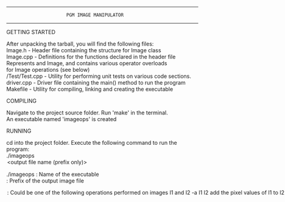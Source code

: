*******************************************************************************  
                          PGM IMAGE MANIPULATOR  
*******************************************************************************  
  
GETTING STARTED  

After unpacking the tarball, you will find the following files:  
Image.h        -  Header file containing the structure for Image class  
Image.cpp      -  Definitions for the functions declared in the header file  
                  Represents and Image, and contains various operator overloads  
                  for Image operations (see below)  
/Test/Test.cpp -  Utility for performing unit tests on various code sections.  
driver.cpp     -  Driver file containing the main() method to run the program  
Makefile       -  Utility for compiling, linking and creating the executable  
  
COMPILING  
  
Navigate to the project source folder. Run 'make' in the terminal.  
An executable named 'imageops' is created  
  
  
RUNNING  
  
cd into the project folder. Execute the following command to run the program:  
  ./imageops <option> <output file name (prefix only)>  
  
./imageops         : Name of the executable  
<output file name> : Prefix of the output image file  
<option>           : Could be one of the following operations performed on  
                     images I1 and I2  
  
                    -a I1 I2  
                    add the pixel values of I1 to I2  
  
                    -s I1 I2  
                    subtract pixel values of I2 from I1  
  
                    -i I1  
                    invert I1  
   
                    -l I1 I2  
                    mask I1 with I2  
  
                    -t I1 f  
                    threshold I1 with integer value of f  
  
To perform unit testing:  
  
cd into /Test  
run make  
An executable named 'test' is created.  
Execute './test' in the terminal to run the unit test program  
  
NOTE:  
The test cases are carefully written to cover the iterator inner class,  
constructors and all operator overloads, including copy/move assignment.  
These are specified in the comments.  
  
Please ensure that the input/output file names given as command-line parameters  
do not contain the extension (prefix only!)  

